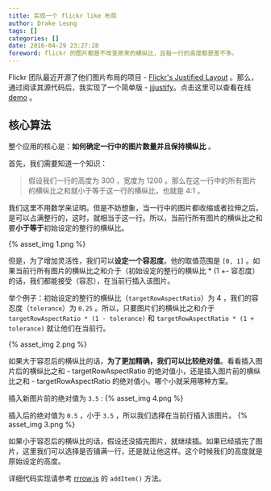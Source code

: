 ```yaml
---
title: 实现一个 flickr like 布局
author: Drake Leung
tags: []
categories: []
date: 2016-04-29 23:27:28
foreword: flickr 的图片都是不改变原来的横纵比，且每一行的高度都是差不多。
---
```


Flickr 团队最近开源了他们图片布局的项目 - [Flickr's Justified Layout](https://github.com/flickr/justified-layout/blob/master/README.md) 。那么，通过阅读其源代码后，我实现了一个简单版 - [jjjustify](https://github.com/DrakeLeung/demo/blob/gh-pages/toys%2Fjjjustify%2FREADME.md)。点击这里可以查看在线 [demo](http://frontend-addiction.github.io/Baidu-IFE/stage03/task43/flickr/index.html) 。

## 核心算法
整个应用的核心是：**如何确定一行中的图片数量并且保持横纵比** 。

首先，我们需要知道一个知识：

> 假设我们一行的高度为 300 ，宽度为 1200 。那么在这一行中的所有图片的横纵比之和就小于等于这一行的横纵比，也就是 4:1 。

我们这里不用数学来证明。但是不妨想象，当一行中的图片都收缩或者拉伸之后，是可以占满整行的，这时，就相当于这一行。所以，当前行所有图片的横纵比之和要**小于等于**初始设定的整行的横纵比。

{% asset_img 1.png %}

但是，为了增加灵活性，我们可以**设定一个容忍度**。他的取值范围是 `[0, 1]` 。如果当前行所有图片的横纵比之和介于（初始设定的整行的横纵比 * (1 +- 容忍度）的话，我们都能接受（容忍），在当前行插入该图片。

举个例子：初始设定的整行的横纵比（`targetRowAspectRatio`）为 4 ，我们的容忍度（`tolerance`）为 `0.25` 。所以，只要图片们的横纵比之和介于 `targetRowAspectRatio * (1 - tolerance)` 和 `targetRowAspectRatio * (1 + tolerance)` 就让他们在当前行。

{% asset_img 2.png %}

如果大于容忍后的横纵比的话，**为了更加精确，我们可以比较绝对值**。看看插入图片后的横纵比之和 - targetRowAspectRatio 的绝对值小，还是插入图片前的横纵比之和 - targetRowAspectRatio 的绝对值小。哪个小就采用哪种方案。

插入新图片前的绝对值为 `3.5` :
{% asset_img 4.png %}

插入后的绝对值为 `0.5` ，小于 `3.5` ，所以我们选择在当前行插入该图片。
{% asset_img 3.png %}


如果小于容忍后的横纵比的话，假设还没插完图片，就继续插。如果已经插完了图片，这里我们可以选择是否铺满一行，还是就让他这样。这个时候我们的高度就是原始设定的高度。

详细代码实现请参考 [rrrow.js](https://github.com/DrakeLeung/demo/blob/gh-pages/toys%2Fjjjustify%2Frrrow.js) 的 `addItem()` 方法。